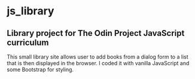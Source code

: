 # js_library
Library project for The Odin Project JavaScript curriculum
---
This small library site allows user to add books from a dialog form to a list that is then displayed in the browser.
I coded it with vanilla JavaScript and some Bootstrap for styling.
